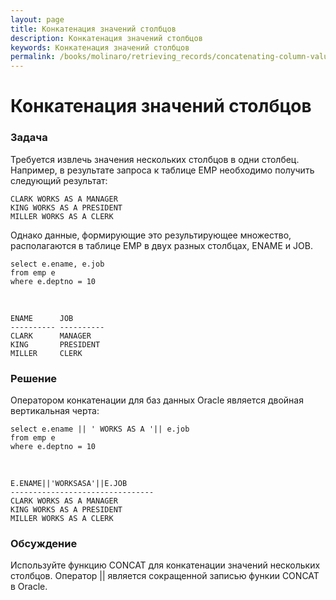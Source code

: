 ```yaml
---
layout: page
title: Конкатенация значений столбцов
description: Конкатенация значений столбцов
keywords: Конкатенация значений столбцов
permalink: /books/molinaro/retrieving_records/concatenating-column-values/
---
```


# Конкатенация значений столбцов

<h3>Задача</h3>

Требуется извлечь значения нескольких столбцов в одни столбец. Например, в результате запроса к таблице EMP
необходимо получить следующий результат:

    CLARK WORKS AS A MANAGER
    KING WORKS AS A PRESIDENT
    MILLER WORKS AS A CLERK

Однако данные, формирующие это результирующее множество, располагаются в таблице EMP в двух разных столбцах, ENAME и JOB.

    select e.ename, e.job
    from emp e
    where e.deptno = 10

<br/>

    ENAME      JOB
    ---------- ----------
    CLARK      MANAGER
    KING       PRESIDENT
    MILLER     CLERK

<h3>Решение</h3>

Оператором конкатенации для баз данных Oracle является двойная вертикальная черта:

    select e.ename || ' WORKS AS A '|| e.job
    from emp e
    where e.deptno = 10

<br/>

    E.ENAME||'WORKSASA'||E.JOB
    --------------------------------
    CLARK WORKS AS A MANAGER
    KING WORKS AS A PRESIDENT
    MILLER WORKS AS A CLERK

<h3>Обсуждение</h3>

Используйте функцию CONCAT для конкатенации значений нескольких столбцов. Оператор \|\| является сокращенной записью функии CONCAT в Oracle.
